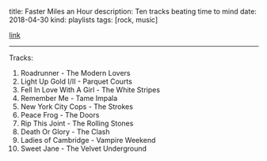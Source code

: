 title: Faster Miles an Hour
description: Ten tracks beating time to mind
date: 2018-04-30
kind: playlists
tags: [rock, music]

[link](https://www.youtube.com/playlist?list=PLM-aKZ8SpwXca5U8AJ22ha5BtGMRZkTua)

---

Tracks:

1. Roadrunner - The Modern Lovers
2. Light Up Gold I/II - Parquet Courts
3. Fell In Love With A Girl - The White Stripes
4. Remember Me - Tame Impala
5. New York City Cops - The Strokes
6. Peace Frog - The Doors
7. Rip This Joint - The Rolling Stones
8. Death Or Glory - The Clash
9. Ladies of Cambridge - Vampire Weekend
10. Sweet Jane - The Velvet Underground
